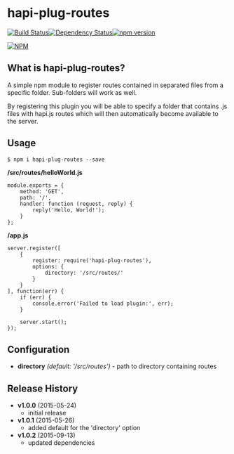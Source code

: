 # hapi-plug-routes

[![Build Status](https://travis-ci.org/federicomaffei/hapi-plug-routes.svg)](https://travis-ci.org/federicomaffei/hapi-plug-routes)[![Dependency Status](https://david-dm.org/federicomaffei/hapi-plug-routes.svg)](https://david-dm.org/federicomaffei/hapi-plug-routes)[![npm version](https://badge.fury.io/js/hapi-plug-routes.svg)](https://www.npmjs.com/package/hapi-plug-routes)

[![NPM](https://nodei.co/npm/hapi-plug-routes.png?downloads=true&downloadRank=true&stars=true)](https://nodei.co/npm/hapi-plug-routes/)

## What is hapi-plug-routes?

A simple npm module to register routes contained in separated files from a specific folder. Sub-folders will work as well.

By registering this plugin you will be able to specify a folder that contains .js files with hapi.js routes which will then automatically become available to the server.

## Usage
```
$ npm i hapi-plug-routes --save
```

**/src/routes/helloWorld.js**
```
module.exports = {
    method: 'GET',
    path: '/',
    handler: function (request, reply) {
        reply('Hello, World!');
    }
};
```

**/app.js**
```
server.register([
    {
        register: require('hapi-plug-routes'),
        options: {
            directory: '/src/routes/'
        }
    }
], function(err) {
    if (err) {
        console.error('Failed to load plugin:', err);
    }

    server.start();
});
```

## Configuration
- **directory** *(default: '/src/routes')* - path to directory containing routes 

## Release History
- **v1.0.0** (2015-05-24)
    - initial release
- **v1.0.1** (2015-05-26)
    - added default for the 'directory' option
- **v1.0.2** (2015-09-13)
    - updated dependencies
